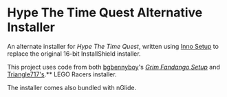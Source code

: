 Hype The Time Quest Alternative Installer
===========================================

An alternate installer for _Hype The Time Quest_, written using [Inno Setup](http://www.jrsoftware.org/isinfo.php)
to replace the original 16-bit InstallShield installer.

This project uses code from both [bgbennyboy](https://github.com/bgbennyboy)'s [_Grim Fandango Setup_](https://github.com/bgbennyboy/Grim-Fandango-Setup-and-Launcher)
and [Triangle717's](http://Triangle717.WordPress.com).** LEGO Racers installer.

The installer comes also bundled with nGlide.